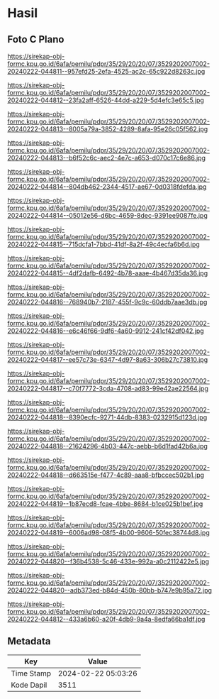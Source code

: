 # Hasil

## Foto C Plano

https://sirekap-obj-formc.kpu.go.id/6afa/pemilu/pdpr/35/29/20/20/07/3529202007002-20240222-044811--957efd25-2efa-4525-ac2c-65c922d8263c.jpg

https://sirekap-obj-formc.kpu.go.id/6afa/pemilu/pdpr/35/29/20/20/07/3529202007002-20240222-044812--23fa2aff-6526-44dd-a229-5d4efc3e65c5.jpg

https://sirekap-obj-formc.kpu.go.id/6afa/pemilu/pdpr/35/29/20/20/07/3529202007002-20240222-044813--8005a79a-3852-4289-8afa-95e26c05f562.jpg

https://sirekap-obj-formc.kpu.go.id/6afa/pemilu/pdpr/35/29/20/20/07/3529202007002-20240222-044813--b6f52c6c-aec2-4e7c-a653-d070c17c6e86.jpg

https://sirekap-obj-formc.kpu.go.id/6afa/pemilu/pdpr/35/29/20/20/07/3529202007002-20240222-044814--804db462-2344-4517-ae67-0d0318fdefda.jpg

https://sirekap-obj-formc.kpu.go.id/6afa/pemilu/pdpr/35/29/20/20/07/3529202007002-20240222-044814--05012e56-d6bc-4659-8dec-9391ee9087fe.jpg

https://sirekap-obj-formc.kpu.go.id/6afa/pemilu/pdpr/35/29/20/20/07/3529202007002-20240222-044815--715dcfa1-7bbd-41df-8a2f-49c4ecfa6b6d.jpg

https://sirekap-obj-formc.kpu.go.id/6afa/pemilu/pdpr/35/29/20/20/07/3529202007002-20240222-044815--4df2dafb-6492-4b78-aaae-4b467d35da36.jpg

https://sirekap-obj-formc.kpu.go.id/6afa/pemilu/pdpr/35/29/20/20/07/3529202007002-20240222-044816--768940b7-2187-455f-9c9c-60ddb7aae3db.jpg

https://sirekap-obj-formc.kpu.go.id/6afa/pemilu/pdpr/35/29/20/20/07/3529202007002-20240222-044816--e6c46f66-9df6-4a60-9912-241cf42df042.jpg

https://sirekap-obj-formc.kpu.go.id/6afa/pemilu/pdpr/35/29/20/20/07/3529202007002-20240222-044817--ee57c73e-6347-4d97-8a63-306b27c73810.jpg

https://sirekap-obj-formc.kpu.go.id/6afa/pemilu/pdpr/35/29/20/20/07/3529202007002-20240222-044817--c70f7772-3cda-4708-ad83-99e42ae22564.jpg

https://sirekap-obj-formc.kpu.go.id/6afa/pemilu/pdpr/35/29/20/20/07/3529202007002-20240222-044818--8390ecfc-9271-44db-8383-0232915d123d.jpg

https://sirekap-obj-formc.kpu.go.id/6afa/pemilu/pdpr/35/29/20/20/07/3529202007002-20240222-044818--21624296-4b03-447c-aebb-b6d1fad42b6a.jpg

https://sirekap-obj-formc.kpu.go.id/6afa/pemilu/pdpr/35/29/20/20/07/3529202007002-20240222-044818--d663515e-f477-4c89-aaa8-bfbccec502b1.jpg

https://sirekap-obj-formc.kpu.go.id/6afa/pemilu/pdpr/35/29/20/20/07/3529202007002-20240222-044819--1b87ecd8-fcae-4bbe-8684-b1ce025b1bef.jpg

https://sirekap-obj-formc.kpu.go.id/6afa/pemilu/pdpr/35/29/20/20/07/3529202007002-20240222-044819--6006ad98-08f5-4b00-9606-50fec38744d8.jpg

https://sirekap-obj-formc.kpu.go.id/6afa/pemilu/pdpr/35/29/20/20/07/3529202007002-20240222-044820--f36b4538-5c46-433e-992a-a0c2112422e5.jpg

https://sirekap-obj-formc.kpu.go.id/6afa/pemilu/pdpr/35/29/20/20/07/3529202007002-20240222-044820--adb373ed-b84d-450b-80bb-b747e9b95a72.jpg

https://sirekap-obj-formc.kpu.go.id/6afa/pemilu/pdpr/35/29/20/20/07/3529202007002-20240222-044812--433a6b60-a20f-4db9-9a4a-8edfa66ba1df.jpg


## Metadata

| Key        | Value               |
| ---------- | ------------------- |
| Time Stamp | 2024-02-22 05:03:26 |
| Kode Dapil | 3511                |



